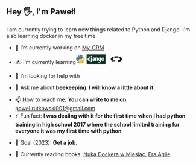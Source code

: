 ## Hey 🖐, I'm Paweł!


I am currently trying to learn new things related to Python and Django. I'm also learning docker in my free time



- 🔭 I’m currently working on [My-CRM](https://github.com/Pawelooo/My-CRM)
- <p style="margin-top: 0.2em;">✍ I’m currently learning<img src="Python.svg.png" alt="drawing" width="25px" height="25px" style="padding-top: 0.5em;"/> <img src="django2.png" alt="drawing" width="50px" height="25px"/> <img src="git.png" alt="drawing" width="50px" height="25px"/></p>
- <p style="margin-top: 0.2em;">🤔 I’m looking for help with </p>
- <p style="margin-top: 0.2em;">💬 Ask me about   <strong>beekeeping. I will know a little about it.</strong></p>
- 📫 How to reach me:   <strong>You can write to me on </strong>[pawel.rutkowski001@gmail.com](mailto:pawel.rutkowski001@gmail.com)
- <p style="margin-top: 0.2em;">⚡ Fun fact:   <strong>I was dealing with it for the first time when I had python training in high school 2017 where the school limited training for everyone it was my first time with python</strong></p>
- <p style="margin-top: 0.2em;">🎯 Goal (2023):   <strong>Get a job.</strong></p>
- <p style="margin-top: 0.2em;">📖 Currently reading books: <a href="https://helion.pl/ksiazki/nauka-dockera-w-miesiac-elton-stoneman,naudoc.htm#format/d)https://helion.pl/ksiazki/nauka-dockera-w-miesiac-elton-stoneman,naudoc.htm#format/d" target="_blank">Nuka Dockera w Miesiąc</a>, <a href="https://helion.pl/ksiazki/era-agile-o-tym-jak-sprytne-firmy-ksztaltuja-swoja-efektywnosc-stephen-denning,eragil.htm#format/d" target="_blank">Era Agile</a>
